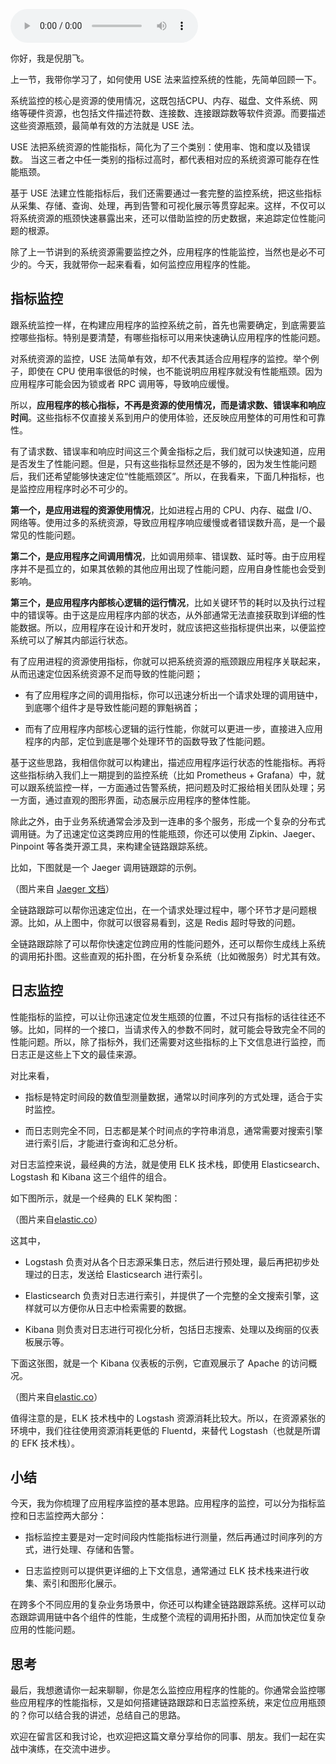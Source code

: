<audio title="54 _ 套路篇：应用监控的一般思路" src="https://static001.geekbang.org/resource/audio/d0/04/d026bfa36fb4a4ee592e1a2c23c53704.mp3" controls="controls"></audio> 
<p>你好，我是倪朋飞。</p><p>上一节，我带你学习了，如何使用 USE 法来监控系统的性能，先简单回顾一下。</p><p>系统监控的核心是资源的使用情况，这既包括CPU、内存、磁盘、文件系统、网络等硬件资源，也包括文件描述符数、连接数、连接跟踪数等软件资源。而要描述这些资源瓶颈，最简单有效的方法就是 USE 法。</p><p>USE 法把系统资源的性能指标，简化为了三个类别：使用率、饱和度以及错误数。 当这三者之中任一类别的指标过高时，都代表相对应的系统资源可能存在性能瓶颈。</p><p>基于 USE 法建立性能指标后，我们还需要通过一套完整的监控系统，把这些指标从采集、存储、查询、处理，再到告警和可视化展示等贯穿起来。这样，不仅可以将系统资源的瓶颈快速暴露出来，还可以借助监控的历史数据，来追踪定位性能问题的根源。</p><p>除了上一节讲到的系统资源需要监控之外，应用程序的性能监控，当然也是必不可少的。今天，我就带你一起来看看，如何监控应用程序的性能。</p><h2>指标监控</h2><p>跟系统监控一样，在构建应用程序的监控系统之前，首先也需要确定，到底需要监控哪些指标。特别是要清楚，有哪些指标可以用来快速确认应用程序的性能问题。</p><p>对系统资源的监控，USE 法简单有效，却不代表其适合应用程序的监控。举个例子，即使在 CPU 使用率很低的时候，也不能说明应用程序就没有性能瓶颈。因为应用程序可能会因为锁或者 RPC 调用等，导致响应缓慢。</p><!-- [[[read_end]]] --><p>所以，<strong>应用程序的核心指标，不再是资源的使用情况，而是请求数、错误率和响应时间</strong>。这些指标不仅直接关系到用户的使用体验，还反映应用整体的可用性和可靠性。</p><p>有了请求数、错误率和响应时间这三个黄金指标之后，我们就可以快速知道，应用是否发生了性能问题。但是，只有这些指标显然还是不够的，因为发生性能问题后，我们还希望能够快速定位“性能瓶颈区”。所以，在我看来，下面几种指标，也是监控应用程序时必不可少的。</p><p><strong>第一个，是应用进程的资源使用情况</strong>，比如进程占用的 CPU、内存、磁盘 I/O、网络等。使用过多的系统资源，导致应用程序响应缓慢或者错误数升高，是一个最常见的性能问题。</p><p><strong>第二个，是应用程序之间调用情况</strong>，比如调用频率、错误数、延时等。由于应用程序并不是孤立的，如果其依赖的其他应用出现了性能问题，应用自身性能也会受到影响。</p><p><strong>第三个，是应用程序内部核心逻辑的运行情况</strong>，比如关键环节的耗时以及执行过程中的错误等。由于这是应用程序内部的状态，从外部通常无法直接获取到详细的性能数据。所以，应用程序在设计和开发时，就应该把这些指标提供出来，以便监控系统可以了解其内部运行状态。</p><p>有了应用进程的资源使用指标，你就可以把系统资源的瓶颈跟应用程序关联起来，从而迅速定位因系统资源不足而导致的性能问题；</p><ul>
<li>
<p>有了应用程序之间的调用指标，你可以迅速分析出一个请求处理的调用链中，到底哪个组件才是导致性能问题的罪魁祸首；</p>
</li>
<li>
<p>而有了应用程序内部核心逻辑的运行性能，你就可以更进一步，直接进入应用程序的内部，定位到底是哪个处理环节的函数导致了性能问题。</p>
</li>
</ul><p>基于这些思路，我相信你就可以构建出，描述应用程序运行状态的性能指标。再将这些指标纳入我们上一期提到的监控系统（比如 Prometheus + Grafana）中，就可以跟系统监控一样，一方面通过告警系统，把问题及时汇报给相关团队处理；另一方面，通过直观的图形界面，动态展示应用程序的整体性能。</p><p>除此之外，由于业务系统通常会涉及到一连串的多个服务，形成一个复杂的分布式调用链。为了迅速定位这类跨应用的性能瓶颈，你还可以使用 Zipkin、Jaeger、Pinpoint 等各类开源工具，来构建全链路跟踪系统。</p><p>比如，下图就是一个 Jaeger 调用链跟踪的示例。</p><p><img src="https://static001.geekbang.org/resource/image/ab/d1/ab375bcb9883625a2b604b74fdc6d1d1.png" alt=""><br>
（图片来自 <a href="https://www.jaegertracing.io/docs/1.11/">Jaeger 文档</a>）</p><p>全链路跟踪可以帮你迅速定位出，在一个请求处理过程中，哪个环节才是问题根源。比如，从上图中，你就可以很容易看到，这是 Redis 超时导致的问题。</p><p>全链路跟踪除了可以帮你快速定位跨应用的性能问题外，还可以帮你生成线上系统的调用拓扑图。这些直观的拓扑图，在分析复杂系统（比如微服务）时尤其有效。</p><h2>日志监控</h2><p>性能指标的监控，可以让你迅速定位发生瓶颈的位置，不过只有指标的话往往还不够。比如，同样的一个接口，当请求传入的参数不同时，就可能会导致完全不同的性能问题。所以，除了指标外，我们还需要对这些指标的上下文信息进行监控，而日志正是这些上下文的最佳来源。</p><p>对比来看，</p><ul>
<li>
<p>指标是特定时间段的数值型测量数据，通常以时间序列的方式处理，适合于实时监控。</p>
</li>
<li>
<p>而日志则完全不同，日志都是某个时间点的字符串消息，通常需要对搜索引擎进行索引后，才能进行查询和汇总分析。</p>
</li>
</ul><p>对日志监控来说，最经典的方法，就是使用 ELK 技术栈，即使用 Elasticsearch、Logstash 和 Kibana 这三个组件的组合。</p><p>如下图所示，就是一个经典的 ELK 架构图：</p><p><img src="https://static001.geekbang.org/resource/image/c2/05/c25cfacff4f937273964c8e9f0729405.png" alt=""><br>
（图片来自<a href="https://www.elastic.co/elasticon/conf/2017/sf/sustainable-harvesting-how-a-few-geeks-learned-to-elastic-stack-logs">elastic.co</a>）</p><p>这其中，</p><ul>
<li>
<p>Logstash 负责对从各个日志源采集日志，然后进行预处理，最后再把初步处理过的日志，发送给 Elasticsearch 进行索引。</p>
</li>
<li>
<p>Elasticsearch 负责对日志进行索引，并提供了一个完整的全文搜索引擎，这样就可以方便你从日志中检索需要的数据。</p>
</li>
<li>
<p>Kibana 则负责对日志进行可视化分析，包括日志搜索、处理以及绚丽的仪表板展示等。</p>
</li>
</ul><p>下面这张图，就是一个 Kibana 仪表板的示例，它直观展示了 Apache 的访问概况。</p><p><img src="https://static001.geekbang.org/resource/image/69/e7/69e53058a70063f60ff793a2bd88f7e7.png" alt=""><br>
（图片来自<a href="https://www.elastic.co/elasticon/conf/2017/sf/sustainable-harvesting-how-a-few-geeks-learned-to-elastic-stack-logs">elastic.co</a>）</p><p>值得注意的是，ELK 技术栈中的 Logstash 资源消耗比较大。所以，在资源紧张的环境中，我们往往使用资源消耗更低的 Fluentd，来替代 Logstash（也就是所谓的 EFK 技术栈）。</p><h2>小结</h2><p>今天，我为你梳理了应用程序监控的基本思路。应用程序的监控，可以分为指标监控和日志监控两大部分：</p><ul>
<li>
<p>指标监控主要是对一定时间段内性能指标进行测量，然后再通过时间序列的方式，进行处理、存储和告警。</p>
</li>
<li>
<p>日志监控则可以提供更详细的上下文信息，通常通过 ELK 技术栈来进行收集、索引和图形化展示。</p>
</li>
</ul><p>在跨多个不同应用的复杂业务场景中，你还可以构建全链路跟踪系统。这样可以动态跟踪调用链中各个组件的性能，生成整个流程的调用拓扑图，从而加快定位复杂应用的性能问题。</p><h2>思考</h2><p>最后，我想邀请你一起来聊聊，你是怎么监控应用程序的性能的。你通常会监控哪些应用程序的性能指标，又是如何搭建链路跟踪和日志监控系统，来定位应用瓶颈的？你可以结合我的讲述，总结自己的思路。</p><p>欢迎在留言区和我讨论，也欢迎把这篇文章分享给你的同事、朋友。我们一起在实战中演练，在交流中进步。</p><p></p>